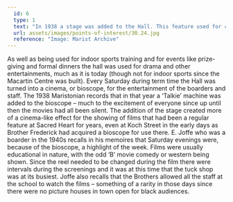 ```yaml
---
  id: 6
  type: 1
  text: "In 1938 a stage was added to the Hall. This feature used for college productions, also doubled as the setting for the College Bioscope which entertained boarders and staff at the weekends. "
  url: assets/images/points-of-interest/30.24.jpg
  reference: "Image: Marist Archive"
---
```

As well as being used for indoor sports training and for events like prize-giving and formal dinners the hall was used for drama and other entertainments, much as it is today (though not for indoor sports since the Macartin Centre was built). Every Saturday during term time the Hall was turned into a cinema, or bioscope, for the entertainment of the boarders and staff. The 1938 Maristonian records that in that year a ‘Talkie’ machine was added to the bioscope – much to the excitement of everyone since up until then the movies had all been silent. The addition of the stage created more of a cinema-like effect for the showing of films that had been a regular feature at Sacred Heart for years, even at Koch Street in the early days as Brother Frederick had acquired a bioscope for use there. E. Joffe who was a boarder in the 1940s recalls in his memoires that Saturday evenings were, because of the bioscope, a highlight of the week. Films were usually educational in nature, with the odd ‘B’ movie comedy or western being shown. Since the reel needed to be changed during the film there were intervals during the screenings and it was at this time that the tuck shop was at its busiest. Joffe also recalls that the Brothers allowed all the staff at the school to watch the films – something of a rarity in those days since there were no picture houses in town open for black audiences.
        